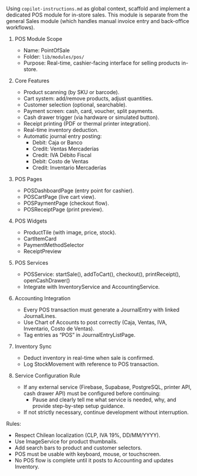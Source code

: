 Using `copilot-instructions.md` as global context, scaffold and implement a dedicated POS module for in-store sales. This module is separate from the general Sales module (which handles manual invoice entry and back-office workflows).

1. POS Module Scope
   - Name: PointOfSale
   - Folder: `lib/modules/pos/`
   - Purpose: Real-time, cashier-facing interface for selling products in-store.

2. Core Features
   - Product scanning (by SKU or barcode).
   - Cart system: add/remove products, adjust quantities.
   - Customer selection (optional, searchable).
   - Payment screen: cash, card, voucher, split payments.
   - Cash drawer trigger (via hardware or simulated button).
   - Receipt printing (PDF or thermal printer integration).
   - Real-time inventory deduction.
   - Automatic journal entry posting:
     - Debit: Caja or Banco
     - Credit: Ventas Mercaderías
     - Credit: IVA Débito Fiscal
     - Debit: Costo de Ventas
     - Credit: Inventario Mercaderías

3. POS Pages
   - POSDashboardPage (entry point for cashier).
   - POSCartPage (live cart view).
   - POSPaymentPage (checkout flow).
   - POSReceiptPage (print preview).

4. POS Widgets
   - ProductTile (with image, price, stock).
   - CartItemCard
   - PaymentMethodSelector
   - ReceiptPreview

5. POS Services
   - POSService: startSale(), addToCart(), checkout(), printReceipt(), openCashDrawer()
   - Integrate with InventoryService and AccountingService.

6. Accounting Integration
   - Every POS transaction must generate a JournalEntry with linked JournalLines.
   - Use Chart of Accounts to post correctly (Caja, Ventas, IVA, Inventario, Costo de Ventas).
   - Tag entries as “POS” in JournalEntryListPage.

7. Inventory Sync
   - Deduct inventory in real-time when sale is confirmed.
   - Log StockMovement with reference to POS transaction.

8. Service Configuration Rule
   - If any external service (Firebase, Supabase, PostgreSQL, printer API, cash drawer API) must be configured before continuing:
     - Pause and clearly tell me what service is needed, why, and provide step-by-step setup guidance.
   - If not strictly necessary, continue development without interruption.

Rules:
- Respect Chilean localization (CLP, IVA 19%, DD/MM/YYYY).
- Use ImageService for product thumbnails.
- Add search bars to product and customer selectors.
- POS must be usable with keyboard, mouse, or touchscreen.
- No POS flow is complete until it posts to Accounting and updates Inventory.
